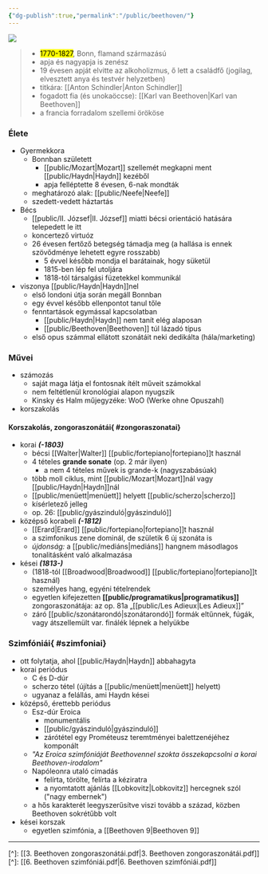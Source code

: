 ```yaml
---
{"dg-publish":true,"permalink":"/public/beethoven/"}
---
```


![](https://www.kennedy-center.org/globalassets/education/resources-for-educators/classroom-resources/artsedge/collection/collection-beethoven-169.jpg)

> - <mark>1770-1827</mark>, Bonn, flamand származású
> - apja és nagyapja is zenész
> - 19 évesen apját elvitte az alkoholizmus, ő lett a családfő (jogilag, elvesztett anya és testvér helyzetben)
> - titkára: [[Anton Schindler\|Anton Schindler]]
> - fogadott fia (és unokaöccse): [[Karl van Beethoven\|Karl van Beethoven]]
> - a francia forradalom szellemi örököse

### Élete
- Gyermekkora
	- Bonnban született
		- [[public/Mozart\|Mozart]] szellemét megkapni ment [[public/Haydn\|Haydn]] kezéből
		- apja felléptette 8 évesen, 6-nak mondták
	- meghatározó alak: [[public/Neefe\|Neefe]]
	- szedett-vedett háztartás
- Bécs
	- [[public/II. József\|II. József]] miatti bécsi orientáció hatására telepedett le itt
	- koncertező virtuóz
	- 26 évesen fertőző betegség támadja meg (a hallása is ennek szövődménye lehetett egyre rosszabb)
		- 5 évvel később mondja el barátainak, hogy süketül
		- 1815-ben lép fel utoljára
		- 1818-tól társalgási füzetekkel kommunikál
- viszonya [[public/Haydn\|Haydn]]nel
	- első londoni útja során megáll Bonnban
	- egy évvel később ellenpontot tanul tőle
	- fenntartások egymással kapcsolatban
		- [[public/Haydn\|Haydn]] nem tanít elég alaposan
		- [[public/Beethoven\|Beethoven]] túl lázadó típus
	- első opus számmal ellátott szonátáit neki dedikálta (hála/marketing)

### Művei
- számozás
	- saját maga látja el fontosnak ítélt műveit számokkal
	- nem feltétlenül kronológiai alapon nyugszik
	- Kinsky és Halm műjegyzéke: WoO (Werke ohne Opuszahl)
- korszakolás

#### Korszakolás, zongoraszonátái{ #zongoraszonatai}

- korai ***(-1803)***
	- bécsi [[Walter\|Walter]] [[public/fortepiano\|fortepiano]]t használ
	- 4 tételes **grande sonate** (op. 2 már ilyen)
		- a nem 4 tételes művek is grande-k (nagyszabásúak)
	- több moll ciklus, mint [[public/Mozart\|Mozart]]nál vagy [[public/Haydn\|Haydn]]nál
	- [[public/menüett\|menüett]] helyett [[public/scherzo\|scherzo]]
	- kísérletező jelleg
	- op. 26: [[public/gyászinduló\|gyászinduló]]
- középső korabeli ***(-1812)***
	- [[Erard\|Erard]] [[public/fortepiano\|fortepiano]]t használ
	- a szimfonikus zene dominál, de születik 6 új szonáta is
	- *újdonság:* a [[public/mediáns\|mediáns]] hangnem másodlagos tonalitásként való alkalmazása
- kései ***(1813-)***
	- (1818-tól [[Broadwood\|Broadwood]] [[public/fortepiano\|fortepiano]]t használ)
	- személyes hang, egyéni tételrendek
	- egyetlen kifejezetten **[[public/programatikus\|programatikus]]** zongoraszonátája: az op. 81a „[[public/Les Adieux\|Les Adieux]]”
	- záró [[public/szonátarondó\|szonátarondó]] formák eltűnnek, fúgák, vagy átszellemült var. finálék lépnek a helyükbe

### Szimfóniái{ #szimfoniai}

- ott folytatja, ahol [[public/Haydn\|Haydn]] abbahagyta
- korai periódus
	- C és D-dúr
	- scherzo tétel (újítás a [[public/menüett\|menüett]] helyett)
	- ugyanaz a felállás, ami Haydn kései
- középső, érettebb periódus
	- Esz-dúr Eroica
		- monumentális
		- [[public/gyászinduló\|gyászinduló]]
		- zárótétel egy Prométeusz teremtményei balettzenéjéhez komponált
	- *"Az Eroica szimfóniáját Beethovennel szokta összekapcsolni a korai Beethoven-irodalom"*
	- Napóleonra utaló címadás
		- felírta, törölte, felírta a kéziratra
		- a nyomtatott ajánlás [[Lobkovitz\|Lobkovitz]] hercegnek szól ("nagy embernek")
	- a hős karakterét leegyszerűsítve viszi tovább a század, közben Beethoven sokrétűbb volt
- kései korszak
	- egyetlen szimfónia, a [[Beethoven 9\|Beethoven 9]]

-----
[^]: [[3. Beethoven zongoraszonátái.pdf\|3. Beethoven zongoraszonátái.pdf]]
[^]: [[6. Beethoven szimfóniái.pdf\|6. Beethoven szimfóniái.pdf]]
